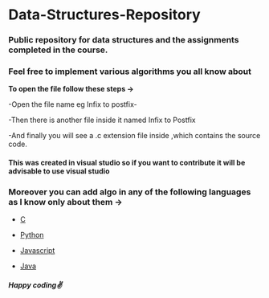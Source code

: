 # Data-Structures-Repository

### Public repository for data structures and the assignments completed in the course.

### Feel free to implement various algorithms you all know about

**To open the file follow these steps ->**

-Open the file name eg Infix to postfix-

-Then there is another file inside it named Infix to Postfix

-And finally you will see a .c extension file inside ,which contains the source code.

#### This was created in visual studio so if you want to contribute it will be advisable to use visual studio 

### Moreover you can add algo in any of the following languages as I know only about them ->

- [C](https://en.wikipedia.org/wiki/C_(programming_language))

- [Python](https://en.wikipedia.org/wiki/Python_(programming_language))

- [Javascript](https://en.wikipedia.org/wiki/JavaScript)

- [Java](https://www.java.com/)

##### Happy coding✌
